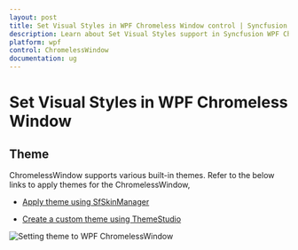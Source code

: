 ```yaml
---
layout: post
title: Set Visual Styles in WPF Chromeless Window control | Syncfusion
description: Learn about Set Visual Styles support in Syncfusion WPF Chromeless Window control, its elements and more details.
platform: wpf
control: ChromelessWindow
documentation: ug
---
```

# Set Visual Styles in WPF Chromeless Window

## Theme

ChromelessWindow supports various built-in themes. Refer to the below links to apply themes for the ChromelessWindow,

  * [Apply theme using SfSkinManager](https://help.syncfusion.com/wpf/themes/skin-manager)
	
  * [Create a custom theme using ThemeStudio](https://help.syncfusion.com/wpf/themes/theme-studio#creating-custom-theme)

 ![Setting theme to WPF ChromelessWindow](Getting-Started_images/wpf-chromeless-window-theme-support.png)

